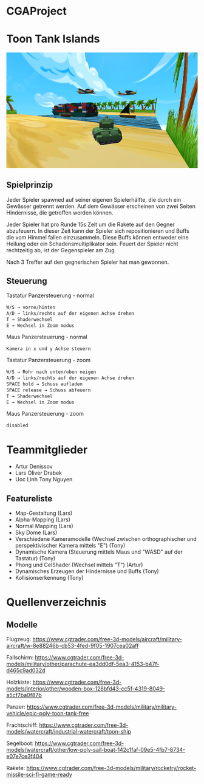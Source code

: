# CGAProject

# Toon Tank Islands
![alt text](https://github.com/TonzD/CGA_Project/blob/main/project/CGAFramework/assets/Title.png?raw=true)

## Spielprinzip

Jeder Spieler spawned auf seiner eigenen Spielerhälfte, die durch ein Gewässer getrennt werden. Auf dem Gewässer erscheinen von zwei Seiten Hindernisse, die getroffen werden können.

Jeder Spieler hat pro Runde 15s Zeit um die Rakete auf den Gegner abzufeuern.
In dieser Zeit kann der Spieler sich repositionieren und Buffs die vom Himmel fallen einzusammeln. Diese Buffs können entweder eine Heilung oder ein Schadensmultiplikator sein. Feuert der Spieler nicht rechtzeitig ab, ist der Gegenspieler am Zug.

Nach 3 Treffer auf den gegnerischen Spieler hat man gewonnen. 

## Steuerung
Tastatur Panzersteuerung - normal 

	W/S → vorne/hinten
	A/D → links/rechts auf der eigenen Achse drehen
	T → Shaderwechsel
	E → Wechsel in Zoom modus

Maus Panzersteuerung - normal

	Kamera in x und y Achse steuern

Tastatur Panzersteuerung - zoom

	W/S → Rohr nach unten/oben neigen
	A/D → links/rechts auf der eigenen Achse drehen
	SPACE hold → Schuss aufladen
	SPACE release → Schuss abfeuern
	T → Shaderwechsel
	E → Wechsel in Zoom modus

Maus Panzersteuerung - zoom

	disabled


# Teammitglieder
- Artur Denissov
- Lars Oliver Drabek
- Uoc Linh Tony Nguyen

## Featureliste
- Map-Gestaltung (Lars)
- Alpha-Mapping (Lars)
- Normal Mapping (Lars)
- Sky Dome (Lars)
- Verschiedene Kameramodelle (Wechsel zwischen orthographischer und perspektivischer Kamera mittels "E") (Tony)
- Dynamische Kamera (Steuerung mittels Maus und "WASD" auf der Tastatur) (Tony)
- Phong und CelShader (Wechsel mittels "T") (Artur)
- Dynamisches Erzeugen der Hindernisse und Buffs (Tony)
- Kollisionserkennung (Tony)

# Quellenverzeichnis
## Modelle

Flugzeug:     https://www.cgtrader.com/free-3d-models/aircraft/military-aircraft/w-8e88246b-cb53-4fed-9f05-1907cea02aff

Fallschirm:   https://www.cgtrader.com/free-3d-models/military/other/parachute-ea3dd0df-5ea3-4153-b47f-d465c9ad032d

Holzkiste:    https://www.cgtrader.com/free-3d-models/interior/other/wooden-box-128bfd43-cc5f-4319-8049-a5cf7ba0f87b

Panzer:       https://www.cgtrader.com/free-3d-models/military/military-vehicle/epic-poly-toon-tank-free

Frachtschiff: https://www.cgtrader.com/free-3d-models/watercraft/industrial-watercraft/toon-ship

Segelboot:    https://www.cgtrader.com/free-3d-models/watercraft/other/low-poly-sail-boat-142c1faf-09e5-4fb7-8734-e07e7ce3f404

Rakete:       https://www.cgtrader.com/free-3d-models/military/rocketry/rocket-missile-sci-fi-game-ready
